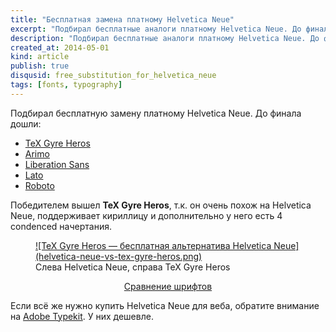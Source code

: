 ```yaml
--- 
title: "Бесплатная замена платному Helvetica Neue"
excerpt: "Подбирал бесплатные аналоги платному Helvetica Neue. До финала дошли TeX Gyre Heros, Arimo, Liberation Sans, Lato и Roboto. Лучшая замена — TeX Gyre Heros."
description: "Подбирал бесплатные аналоги платному Helvetica Neue. До финала дошли TeX Gyre Heros, Arimo, Liberation Sans, Lato и Roboto. Лучшая замена — TeX Gyre Heros."
created_at: 2014-05-01
kind: article
publish: true
disqusid: free_substitution_for_helvetica_neue
tags: [fonts, typography]
---
```


Подбирал бесплатную замену платному Helvetica Neue. До финала дошли:

* [TeX Gyre Heros](http://www.fontsquirrel.com/fonts/TeX-Gyre-Heros)
* [Arimo](http://www.fontsquirrel.com/fonts/Arimo)
* [Liberation Sans](http://www.fontsquirrel.com/fonts/Liberation-Sans)
* [Lato](https://www.google.com/fonts/specimen/Lato)
* [Roboto](https://www.google.com/fonts/specimen/Roboto)

Победителем вышел **TeX Gyre Heros**, т.к. он очень похож на Helvetica Neue, поддерживает кириллицу и дополнительно у него есть 4 condenced начертания. 

<!-- cut -->

<figure>
	<a href="/demo/free_substitutes_for_helvetica_neue/">
	![TeX Gyre Heros — бесплатная альтернатива Helvetica Neue](helvetica-neue-vs-tex-gyre-heros.png)
	</a>
	<figcaption>Слева Helvetica Neue, справа TeX Gyre Heros</figcaption>
</figure>

<p style="text-align: center;"><a href="/demo/free_substitutes_for_helvetica_neue/" class="link-to-demo">Сравнение шрифтов</a></p>

Если всё же нужно купить Helvetica Neue для веба, обратите внимание на [Adobe Typekit](https://typekit.com/plans). У них дешевле.